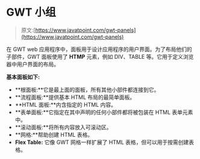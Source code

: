 # GWT 小组

> 原文:[https://www.javatpoint.com/gwt-panels](https://www.javatpoint.com/gwt-panels)

在 GWT web 应用程序中，面板用于设计应用程序的用户界面。为了布局他们的子部件，GWT 面板使用了 **HTMP** 元素，例如 DIV、TABLE 等。它用于定义浏览器中用户界面的布局。

**基本面板如下:**

*   **根面板:**它是最上面的面板，所有其他小部件都连接到它。
*   **流程面板:**提供基本 HTML 布局的最简单面板。
*   **HTML 面板:**内含指定的 HTML 内容。
*   **表单面板:**它指定在其中声明的任何小部件都将被包装在 HTML 表单元素中。
*   **滚动面板:**将所有内容放入可滚动区。
*   **网格:**帮助创建 HTML 表格。
*   **Flex Table:** 它像 GWT 网格一样扩展了 HTML 表格，但可以用于按需创建表格。